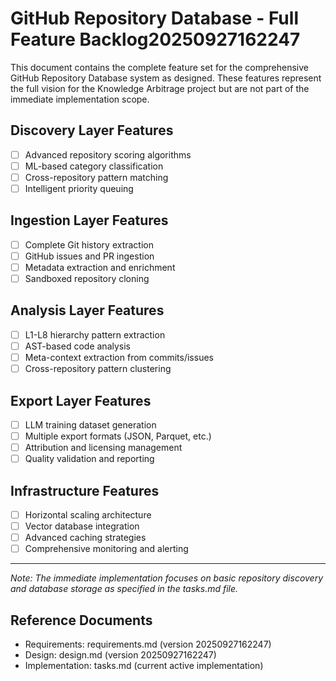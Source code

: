 # GitHub Repository Database - Full Feature Backlog20250927162247

This document contains the complete feature set for the comprehensive GitHub Repository Database system as designed. These features represent the full vision for the Knowledge Arbitrage project but are not part of the immediate implementation scope.

## Discovery Layer Features
- [ ] Advanced repository scoring algorithms
- [ ] ML-based category classification
- [ ] Cross-repository pattern matching
- [ ] Intelligent priority queuing

## Ingestion Layer Features  
- [ ] Complete Git history extraction
- [ ] GitHub issues and PR ingestion
- [ ] Metadata extraction and enrichment
- [ ] Sandboxed repository cloning

## Analysis Layer Features
- [ ] L1-L8 hierarchy pattern extraction
- [ ] AST-based code analysis
- [ ] Meta-context extraction from commits/issues
- [ ] Cross-repository pattern clustering

## Export Layer Features
- [ ] LLM training dataset generation
- [ ] Multiple export formats (JSON, Parquet, etc.)
- [ ] Attribution and licensing management
- [ ] Quality validation and reporting

## Infrastructure Features
- [ ] Horizontal scaling architecture
- [ ] Vector database integration
- [ ] Advanced caching strategies
- [ ] Comprehensive monitoring and alerting

---

*Note: The immediate implementation focuses on basic repository discovery and database storage as specified in the tasks.md file.*

## Reference Documents
- Requirements: requirements.md (version 20250927162247)
- Design: design.md (version 20250927162247)
- Implementation: tasks.md (current active implementation)